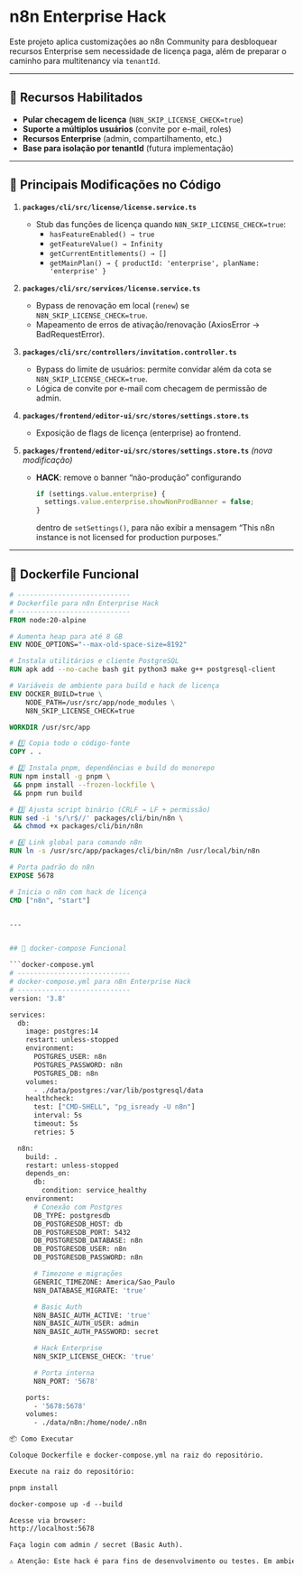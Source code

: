 # n8n Enterprise Hack

Este projeto aplica customizações ao n8n Community para desbloquear recursos Enterprise sem necessidade de licença paga, além de preparar o caminho para multitenancy via `tenantId`.

---

## 🚀 Recursos Habilitados

- **Pular checagem de licença** (`N8N_SKIP_LICENSE_CHECK=true`)
- **Suporte a múltiplos usuários** (convite por e-mail, roles)
- **Recursos Enterprise** (admin, compartilhamento, etc.)
- **Base para isolação por tenantId** (futura implementação)

---

## 🔧 Principais Modificações no Código

1. **`packages/cli/src/license/license.service.ts`**
   - Stub das funções de licença quando `N8N_SKIP_LICENSE_CHECK=true`:
     - `hasFeatureEnabled() → true`
     - `getFeatureValue() → Infinity`
     - `getCurrentEntitlements() → []`
     - `getMainPlan() → { productId: 'enterprise', planName: 'enterprise' }`

2. **`packages/cli/src/services/license.service.ts`**
   - Bypass de renovação em local (`renew`) se `N8N_SKIP_LICENSE_CHECK=true`.
   - Mapeamento de erros de ativação/renovação (AxiosError → BadRequestError).

3. **`packages/cli/src/controllers/invitation.controller.ts`**
   - Bypass do limite de usuários: permite convidar além da cota se `N8N_SKIP_LICENSE_CHECK=true`.
   - Lógica de convite por e-mail com checagem de permissão de admin.

4. **`packages/frontend/editor-ui/src/stores/settings.store.ts`**
   - Exposição de flags de licença (enterprise) ao frontend.

5. **`packages/frontend/editor-ui/src/stores/settings.store.ts`** *(nova modificação)*
   - **HACK**: remove o banner “não-produção” configurando
     ```ts
     if (settings.value.enterprise) {
       settings.value.enterprise.showNonProdBanner = false;
     }
     ```
     dentro de `setSettings()`, para não exibir a mensagem “This n8n instance is not licensed for production purposes.”

---

## 🐳 Dockerfile Funcional

```dockerfile
# ----------------------------
# Dockerfile para n8n Enterprise Hack
# ----------------------------
FROM node:20-alpine

# Aumenta heap para até 8 GB
ENV NODE_OPTIONS="--max-old-space-size=8192"

# Instala utilitários e cliente PostgreSQL
RUN apk add --no-cache bash git python3 make g++ postgresql-client

# Variáveis de ambiente para build e hack de licença
ENV DOCKER_BUILD=true \
    NODE_PATH=/usr/src/app/node_modules \
    N8N_SKIP_LICENSE_CHECK=true

WORKDIR /usr/src/app

# 1️⃣ Copia todo o código-fonte
COPY . .

# 2️⃣ Instala pnpm, dependências e build do monorepo
RUN npm install -g pnpm \
 && pnpm install --frozen-lockfile \
 && pnpm run build

# 3️⃣ Ajusta script binário (CRLF → LF + permissão)
RUN sed -i 's/\r$//' packages/cli/bin/n8n \
 && chmod +x packages/cli/bin/n8n

# 4️⃣ Link global para comando n8n
RUN ln -s /usr/src/app/packages/cli/bin/n8n /usr/local/bin/n8n

# Porta padrão do n8n
EXPOSE 5678

# Inicia o n8n com hack de licença
CMD ["n8n", "start"]


---


## 🐙 docker-compose Funcional

```docker-compose.yml
# ----------------------------
# docker-compose.yml para n8n Enterprise Hack
# ----------------------------
version: '3.8'

services:
  db:
    image: postgres:14
    restart: unless-stopped
    environment:
      POSTGRES_USER: n8n
      POSTGRES_PASSWORD: n8n
      POSTGRES_DB: n8n
    volumes:
      - ./data/postgres:/var/lib/postgresql/data
    healthcheck:
      test: ["CMD-SHELL", "pg_isready -U n8n"]
      interval: 5s
      timeout: 5s
      retries: 5

  n8n:
    build: .
    restart: unless-stopped
    depends_on:
      db:
        condition: service_healthy
    environment:
      # Conexão com Postgres
      DB_TYPE: postgresdb
      DB_POSTGRESDB_HOST: db
      DB_POSTGRESDB_PORT: 5432
      DB_POSTGRESDB_DATABASE: n8n
      DB_POSTGRESDB_USER: n8n
      DB_POSTGRESDB_PASSWORD: n8n

      # Timezone e migrações
      GENERIC_TIMEZONE: America/Sao_Paulo
      N8N_DATABASE_MIGRATE: 'true'

      # Basic Auth
      N8N_BASIC_AUTH_ACTIVE: 'true'
      N8N_BASIC_AUTH_USER: admin
      N8N_BASIC_AUTH_PASSWORD: secret

      # Hack Enterprise
      N8N_SKIP_LICENSE_CHECK: 'true'

      # Porta interna
      N8N_PORT: '5678'

    ports:
      - '5678:5678'
    volumes:
      - ./data/n8n:/home/node/.n8n

📦 Como Executar

Coloque Dockerfile e docker-compose.yml na raiz do repositório.

Execute na raiz do repositório:

pnpm install

docker-compose up -d --build

Acesse via browser:
http://localhost:5678

Faça login com admin / secret (Basic Auth).

⚠️ Atenção: Este hack é para fins de desenvolvimento ou testes. Em ambiente de produção, adquira a licença oficial do n8n Enterprise para garantir suporte e conformidade.
